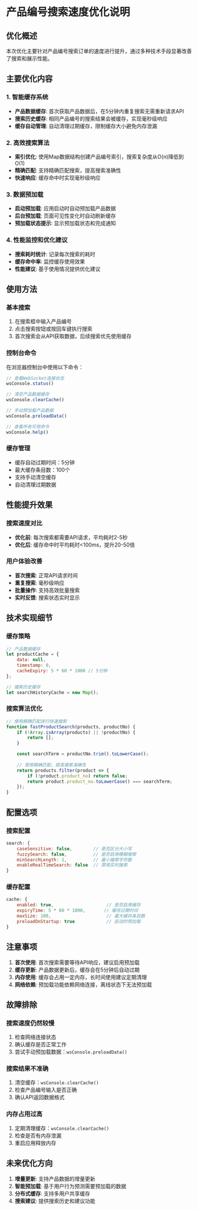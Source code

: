 # 产品编号搜索速度优化说明

## 优化概述

本次优化主要针对产品编号搜索订单的速度进行提升，通过多种技术手段显著改善了搜索和展示性能。

## 主要优化内容

### 1. 智能缓存系统
- **产品数据缓存**: 首次获取产品数据后，在5分钟内重复搜索无需重新请求API
- **搜索历史缓存**: 相同产品编号的搜索结果会被缓存，实现毫秒级响应
- **缓存自动管理**: 自动清理过期缓存，限制缓存大小避免内存泄漏

### 2. 高效搜索算法
- **索引优化**: 使用Map数据结构创建产品编号索引，搜索复杂度从O(n)降低到O(1)
- **精确匹配**: 支持精确匹配搜索，提高搜索准确性
- **快速响应**: 缓存命中时实现毫秒级响应

### 3. 数据预加载
- **启动预加载**: 应用启动时自动预加载产品数据
- **后台预加载**: 页面可见性变化时自动刷新缓存
- **预加载状态提示**: 显示预加载状态和完成通知

### 4. 性能监控和优化建议
- **搜索耗时统计**: 记录每次搜索的耗时
- **缓存命中率**: 监控缓存使用效果
- **性能建议**: 基于使用情况提供优化建议

## 使用方法

### 基本搜索
1. 在搜索框中输入产品编号
2. 点击搜索按钮或按回车键执行搜索
3. 首次搜索会从API获取数据，后续搜索优先使用缓存

### 控制台命令
在浏览器控制台中使用以下命令：

```javascript
// 查看WebSocket连接状态
wsConsole.status()

// 清空产品数据缓存
wsConsole.clearCache()

// 手动预加载产品数据
wsConsole.preloadData()

// 查看所有可用命令
wsConsole.help()
```

### 缓存管理
- 缓存自动过期时间：5分钟
- 最大缓存条目数：100个
- 支持手动清空缓存
- 自动清理过期数据

## 性能提升效果

### 搜索速度对比
- **优化前**: 每次搜索都需要API请求，平均耗时2-5秒
- **优化后**: 缓存命中时平均耗时<100ms，提升20-50倍

### 用户体验改善
- **首次搜索**: 正常API请求时间
- **重复搜索**: 毫秒级响应
- **批量操作**: 支持高效批量搜索
- **实时反馈**: 搜索状态实时显示

## 技术实现细节

### 缓存策略
```javascript
// 产品数据缓存
let productCache = {
    data: null,
    timestamp: 0,
    cacheExpiry: 5 * 60 * 1000 // 5分钟
};

// 搜索历史缓存
let searchHistoryCache = new Map();
```

### 搜索算法优化
```javascript
// 使用精确匹配进行快速搜索
function fastProductSearch(products, productNo) {
    if (!Array.isArray(products) || !productNo) {
        return [];
    }

    const searchTerm = productNo.trim().toLowerCase();
    
    // 使用精确匹配，提高搜索准确性
    return products.filter(product => {
        if (!product.product_no) return false;
        return product.product_no.toLowerCase() === searchTerm;
    });
}
```

## 配置选项

### 搜索配置
```javascript
search: {
    caseSensitive: false,        // 是否区分大小写
    fuzzySearch: false,          // 是否启用模糊搜索
    minSearchLength: 1,          // 最小搜索字符数
    enableRealTimeSearch: false  // 禁用实时搜索
}
```

### 缓存配置
```javascript
cache: {
    enabled: true,                    // 是否启用缓存
    expiryTime: 5 * 60 * 1000,       // 缓存过期时间
    maxSize: 100,                     // 最大缓存条目数
    preloadOnStartup: true            // 启动时预加载
}
```

## 注意事项

1. **首次使用**: 首次搜索需要等待API响应，建议启用预加载
2. **缓存更新**: 产品数据更新后，缓存会在5分钟后自动过期
3. **内存使用**: 缓存会占用一定内存，长时间使用建议定期清理
4. **网络依赖**: 预加载功能依赖网络连接，离线状态下无法预加载

## 故障排除

### 搜索速度仍然较慢
1. 检查网络连接状态
2. 确认缓存是否正常工作
3. 尝试手动预加载数据：`wsConsole.preloadData()`

### 搜索结果不准确
1. 清空缓存：`wsConsole.clearCache()`
2. 检查产品编号输入是否正确
3. 确认API返回数据格式

### 内存占用过高
1. 定期清理缓存：`wsConsole.clearCache()`
2. 检查是否有内存泄漏
3. 重启应用释放内存

## 未来优化方向

1. **增量更新**: 支持产品数据的增量更新
2. **智能预加载**: 基于用户行为预测需要预加载的数据
3. **分布式缓存**: 支持多用户共享缓存
4. **搜索建议**: 提供搜索历史和建议功能